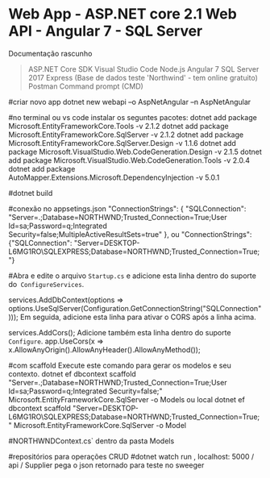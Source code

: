# Web App - ASP.NET core 2.1 Web API - Angular 7 - SQL Server
Documentação rascunho
> ASP.NET Core SDK
> Visual Studio Code
> Node.js
> Angular 7
> SQL Server 2017 Express (Base de dados teste 'Northwind' - tem online gratuito)
> Postman
> Command prompt (CMD)

#criar novo app
dotnet new webapi –o AspNetAngular –n AspNetAngular 

#no terminal ou vs code instalar os seguntes pacotes:
dotnet add package Microsoft.EntityFrameworkCore.Tools -v 2.1.2 
dotnet add package Microsoft.EntityFrameworkCore.SqlServer -v 2.1.2 
dotnet add package Microsoft.EntityFrameworkCore.SqlServer.Design -v 1.1.6 
dotnet add package Microsoft.VisualStudio.Web.CodeGeneration.Design -v 2.1.5 
dotnet add package Microsoft.VisualStudio.Web.CodeGeneration.Tools -v 2.0.4 
dotnet add package AutoMapper.Extensions.Microsoft.DependencyInjection -v 5.0.1 

#dotnet build

#conexão no appsetings.json
"ConnectionStrings": { "SQLConnection": "Server=.;Database=NORTHWND;Trusted_Connection=True;User Id=sa;Password=q;Integrated Security=false;MultipleActiveResultSets=true" },
ou 
 "ConnectionStrings": {"SQLConnection": "Server=DESKTOP-L6MG1RO\\SQLEXPRESS;Database=NORTHWND;Trusted_Connection=True;"}

#Abra e edite o arquivo `Startup.cs` e adicione esta linha dentro do suporte do` ConfigureServices`.

 services.AddDbContext<NORTHWNDContext>(options => options.UseSqlServer(Configuration.GetConnectionString("SQLConnection"))); 
Em seguida, adicione esta linha para ativar o CORS após a linha acima.

 services.AddCors(); 
Adicione também esta linha dentro do suporte `Configure`.
 app.UseCors(x => x.AllowAnyOrigin().AllowAnyHeader().AllowAnyMethod()); 

#com scaffold Execute este comando para gerar os modelos e seu contexto.
dotnet ef dbcontext scaffold "Server=.;Database=NORTHWND;Trusted_Connection=True;User Id=sa;Password=q;Integrated Security=false;" Microsoft.EntityFrameworkCore.SqlServer -o Models
  ou local
dotnet ef dbcontext scaffold "Server=DESKTOP-L6MG1RO\SQLEXPRESS;Database=NORTHWND;Trusted_Connection=True;" Microsoft.EntityFrameworkCore.SqlServer -o Model

#NORTHWNDContext.cs`  dentro da pasta Models

#repositórios para operações CRUD
#dotnet watch run , localhost: 5000 / api / Supplier pega o json retornado para teste no sweeger
